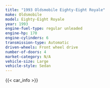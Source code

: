 ```yaml
---
title: "1993 Oldsmobile Eighty-Eight Royale"
make: Oldsmobile
model: Eighty-Eight Royale
year: 1993
engine-fuel-type: regular unleaded
engine-hp: 170
engine-cylinders: 6
transmission-type: Automatic
driven-wheels: Front wheel drive
number-of-doors: 4
market-category: N/A
vehicle-size: Large
vehicle-style: Sedan
---
```


{{< car_info >}}
